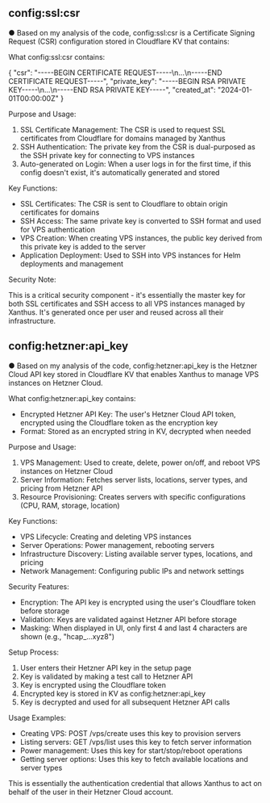 ## config:ssl:csr
● Based on my analysis of the code, config:ssl:csr is a Certificate Signing Request (CSR) 
  configuration stored in Cloudflare KV that contains:

  What config:ssl:csr contains:

  {
    "csr": "-----BEGIN CERTIFICATE REQUEST-----\n...\n-----END CERTIFICATE REQUEST-----",
    "private_key": "-----BEGIN RSA PRIVATE KEY-----\n...\n-----END RSA PRIVATE KEY-----",
    "created_at": "2024-01-01T00:00:00Z"
  }

  Purpose and Usage:

  1. SSL Certificate Management: The CSR is used to request SSL certificates from Cloudflare for
   domains managed by Xanthus
  2. SSH Authentication: The private key from the CSR is dual-purposed as the SSH private key
  for connecting to VPS instances
  3. Auto-generated on Login: When a user logs in for the first time, if this config doesn't
  exist, it's automatically generated and stored

  Key Functions:

  - SSL Certificates: The CSR is sent to Cloudflare to obtain origin certificates for domains
  - SSH Access: The same private key is converted to SSH format and used for VPS authentication
  - VPS Creation: When creating VPS instances, the public key derived from this private key is
  added to the server
  - Application Deployment: Used to SSH into VPS instances for Helm deployments and management

  Security Note:

  This is a critical security component - it's essentially the master key for both SSL
  certificates and SSH access to all VPS instances managed by Xanthus. It's generated once per
  user and reused across all their infrastructure.

## config:hetzner:api_key
  ● Based on my analysis of the code, config:hetzner:api_key is the Hetzner Cloud API key stored
  in Cloudflare KV that enables Xanthus to manage VPS instances on Hetzner Cloud.

  What config:hetzner:api_key contains:

  - Encrypted Hetzner API Key: The user's Hetzner Cloud API token, encrypted using the
  Cloudflare token as the encryption key
  - Format: Stored as an encrypted string in KV, decrypted when needed

  Purpose and Usage:

  1. VPS Management: Used to create, delete, power on/off, and reboot VPS instances on Hetzner
  Cloud
  2. Server Information: Fetches server lists, locations, server types, and pricing from Hetzner
   API
  3. Resource Provisioning: Creates servers with specific configurations (CPU, RAM, storage,
  location)

  Key Functions:

  - VPS Lifecycle: Creating and deleting VPS instances
  - Server Operations: Power management, rebooting servers
  - Infrastructure Discovery: Listing available server types, locations, and pricing
  - Network Management: Configuring public IPs and network settings

  Security Features:

  - Encryption: The API key is encrypted using the user's Cloudflare token before storage
  - Validation: Keys are validated against Hetzner API before storage
  - Masking: When displayed in UI, only first 4 and last 4 characters are shown (e.g.,
  "hcap_...xyz8")

  Setup Process:

  1. User enters their Hetzner API key in the setup page
  2. Key is validated by making a test call to Hetzner API
  3. Key is encrypted using the Cloudflare token
  4. Encrypted key is stored in KV as config:hetzner:api_key
  5. Key is decrypted and used for all subsequent Hetzner API calls

  Usage Examples:

  - Creating VPS: POST /vps/create uses this key to provision servers
  - Listing servers: GET /vps/list uses this key to fetch server information
  - Power management: Uses this key for start/stop/reboot operations
  - Getting server options: Uses this key to fetch available locations and server types

  This is essentially the authentication credential that allows Xanthus to act on behalf of the
  user in their Hetzner Cloud account.